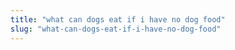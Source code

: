 ```yaml
---
title: "what can dogs eat if i have no dog food"
slug: "what-can-dogs-eat-if-i-have-no-dog-food"
---
```


